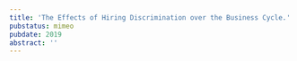 ```yaml
---
title: 'The Effects of Hiring Discrimination over the Business Cycle.'
pubstatus: mimeo
pubdate: 2019
abstract: ''
---
```

